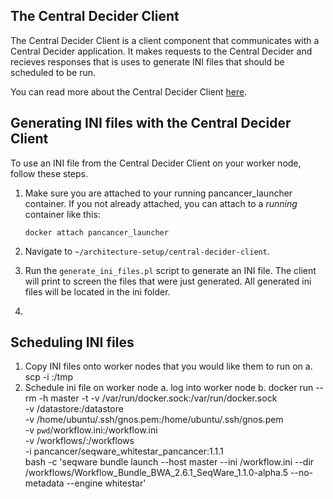 ## The Central Decider Client

The Central Decider Client is a client component that communicates with a Central Decider application. It makes requests to the Central Decider and recieves responses that is uses to generate INI files that should be scheduled to be run. 

You can read more about the Central Decider Client [here](https://github.com/ICGC-TCGA-PanCancer/central-decider-client/blob/develop/README.md#central-decider-client).

## Generating INI files with the Central Decider Client
To use an INI file from the Central Decider Client on your worker node, follow these steps.

1. Make sure you are attached to your running pancancer_launcher container. If you not already attached, you can attach to a *running* container like this:

    ```docker attach pancancer_launcher```

2. Navigate to `~/architecture-setup/central-decider-client`.
3. Run the `generate_ini_files.pl` script to generate an INI file. The client will print to screen the files that were just generated. All generated ini files will be located in the ini folder. 
4. 

## Scheduling INI files
1. Copy INI files onto worker nodes that you would like them to run on 
    a. scp -i <pem-key> <ini-filepath>  <seqware-hostname>:/tmp
2. Schedule ini file on worker node
    a.  log into worker node
    b.  docker run --rm -h master -t -v /var/run/docker.sock:/var/run/docker.sock \
        -v /datastore:/datastore \
        -v /home/ubuntu/.ssh/gnos.pem:/home/ubuntu/.ssh/gnos.pem \
        -v `pwd`/workflow.ini:/workflow.ini \
        -v /workflows/:/workflows \
        -i pancancer/seqware_whitestar_pancancer:1.1.1 \
         bash -c 'seqware bundle launch --host master --ini /workflow.ini --dir /workflows/Workflow_Bundle_BWA_2.6.1_SeqWare_1.1.0-alpha.5 --no-metadata --engine whitestar'

